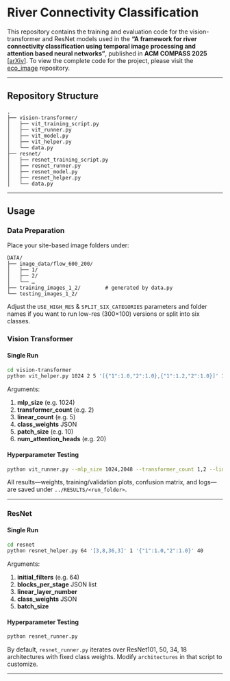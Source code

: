 # River Connectivity Classification

This repository contains the training and evaluation code for the vision-transformer and ResNet models used in the **“A framework for river connectivity classification using temporal image processing and attention based neural networks”**, published in **ACM COMPASS 2025** [[arXiv](https://arxiv.org/abs/2502.00474)]. To view the complete code for the project, please visit the [eco_image](https://github.com/timothyjamesbecker/eco_image/tree/master) repository.

---

## Repository Structure

```
.
├── vision-transformer/
│   ├── vit_training_script.py
│   ├── vit_runner.py
│   ├── vit_model.py
│   ├── vit_helper.py
│   └── data.py
├── resnet/
│   ├── resnet_training_script.py
│   ├── resnet_runner.py
│   ├── resnet_model.py
│   ├── resnet_helper.py
│   └── data.py
```
---

## Usage

### Data Preparation

Place your site-based image folders under:

```
DATA/
├── image_data/flow_600_200/
│   ├── 1/
│   ├── 2/
│   └── … 
├── training_images_1_2/        # generated by data.py
└── testing_images_1_2/
```

Adjust the `USE_HIGH_RES` & `SPLIT_SIX_CATEGORIES` parameters and folder names if you want to run low-res (300×100) versions or split into six classes.


### Vision Transformer

#### Single Run

```bash
cd vision-transformer
python vit_helper.py 1024 2 5 '[{"1":1.0,"2":1.0},{"1":1.2,"2":1.0}]' 10 20
```

Arguments:

1. **mlp_size** (e.g. 1024)
2. **transformer_count** (e.g. 2)
3. **linear_count** (e.g. 5)
4. **class_weights** JSON
5. **patch_size** (e.g. 10)
6. **num_attention_heads** (e.g. 20)

#### Hyperparameter Testing

```bash
python vit_runner.py --mlp_size 1024,2048 --transformer_count 1,2 --linear_count 3,4,5 --class_weights '[{"1":1.0,"2":1.0},{"1":1.2,"2":1.0}]' --patch_size 10,20 --num_attention_heads 20,24,30
```

All results—weights, training/validation plots, confusion matrix, and logs—are saved under `../RESULTS/<run_folder>`.

---

### ResNet

#### Single Run

```bash
cd resnet
python resnet_helper.py 64 '[3,8,36,3]' 1 '{"1":1.0,"2":1.0}' 40
```

Arguments:

1. **initial_filters** (e.g. 64)
2. **blocks_per_stage** JSON list
3. **linear_layer_number**
4. **class_weights** JSON
5. **batch_size**

#### Hyperparameter Testing

```bash
python resnet_runner.py
```

By default, `resnet_runner.py` iterates over ResNet101, 50, 34, 18 architectures with fixed class weights. Modify `architectures` in that script to customize.

---
